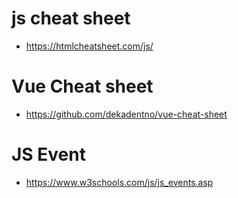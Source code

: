 # js cheat sheet 
- https://htmlcheatsheet.com/js/

# Vue Cheat sheet 
- https://github.com/dekadentno/vue-cheat-sheet

# JS Event 
- https://www.w3schools.com/js/js_events.asp